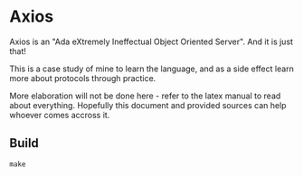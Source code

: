 # Axios

Axios is an "Ada eXtremely Ineffectual Object Oriented Server". And it is just
that!

This is a case study of mine to learn the language, and as a side effect learn
more about protocols through practice.

More elaboration will not be done here - refer to the latex manual to read
about everything. Hopefully this document and provided sources can help whoever
comes accross it.

## Build

```nocode
make
```
